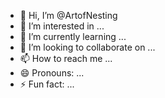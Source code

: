 - 👋 Hi, I’m @ArtofNesting
- 👀 I’m interested in ...
- 🌱 I’m currently learning ...
- 💞️ I’m looking to collaborate on ...
- 📫 How to reach me ...
- 😄 Pronouns: ...
- ⚡ Fun fact: ...

<!---
ArtofNesting/ArtofNesting is a ✨ special ✨ repository because its `README.md` (this file) appears on your GitHub profile.
You can click the Preview link to take a look at your changes.
--->

